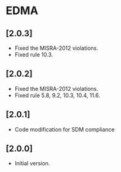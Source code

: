 # EDMA

## [2.0.3]

- Fixed the MISRA-2012 violations.
- Fixed rule 10.3.

## [2.0.2]

- Fixed the MISRA-2012 violations.
- Fixed rule 5.8, 9.2, 10.3, 10.4, 11.6.

## [2.0.1]

- Code modification for SDM compliance

## [2.0.0]

- Initial version.
